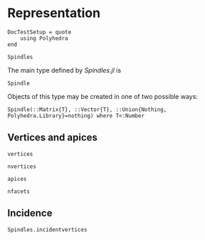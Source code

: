 # Representation

```@meta
DocTestSetup = quote
    using Polyhedra
end
```

```@docs
Spindles
```

The main type defined by *Spindles.jl* is

```@docs
Spindle
```

Objects of this type may be created in one of two possible ways:

```@docs
Spindle(::Matrix{T}, ::Vector{T}, ::Union{Nothing, Polyhedra.Library}=nothing) where T<:Number
```


## Vertices and apices

```@docs
vertices
```

```@docs
nvertices
```

```@docs
apices
```

```@docs
nfacets
```

## Incidence 

```@docs
Spindles.incidentvertices
```
